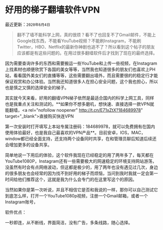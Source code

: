 # 好用的梯子翻墙软件VPN
最近更新：`2020年6月4日`

>翻不了墙不能科学上网，真的很烦？看不了也回复不了Gmail邮件，不能上Google找东西，不能看YouTube视频？不能刷Instagram，不能刷Twitter，HBO、Netflix的最新你神剧也追不了？所以看到这个帖子的朋友应该都是有这些问题的。在用过很多翻墙软件后才找到了现在的最终选择。


因为需要查询许多的东西和需要搬运一些YouTube和上传一些视频，在Instagram上找素材也顺便欣赏下各国的美女等等，当然我也知道很多的朋友们也喜欢上PH站，看看国外美女们的直播等等，这些需要翻出墙外，而且需要很的的稳定行才能保证观赏和办公体验。当然我还知道很多人在担心安全问题，这个我也担心，所以也是慎之又慎的选择安全的梯子。

其实就今天来看，好用的翻墙VPN梯子依然是最适合国内的科学上网工具，同样也是我重点关注和测试的。**如果你不想多磨叽，想快速、直接选择一款VPN就能翻墙，<a rel="nofollow noopener" http://t.cn/E71xZtX?184689978" target="_blank">直接购买快连VPN</a>
  
第一次安装时打开填写上本站专属注册码：184689978，就可以免费拥有在国内使用体验最好，也是我自己最喜欢的VPN产品**。目前安卓，IOS，MAC，window都已经全面支持，还支持两个设备同时共享，在和管理员聊后知道后续还会增加更多的设备共享。
  
简单地说一下用后的体验，这个软件我现在已经稳定的用了两年多了，每天都在YouTube1080P，Instagram还有一些需要极大的网速稳定的环境支持网站游荡，没虽然有时会有点网络波动，但这都是极少的，用了两年也没有遇见过几次，身边的很多朋友也会经常的因为找不到好用的梯子而烦恼，当问到我时我就一定会第一时间给他们推荐这个，这就是我为什么会专门的在这里写这个的原因。

当然如果你是第一次听说，并且不相信它是否和我说的一样，那你可以自己测试它到底怎么样，打开一个YouTube1080p视频，注册一个Gmail邮箱，或者一个Instagram账号，


软件优点：

一秒即连，从不断线，界面简洁，没有广告，多条线路，随心选择。
